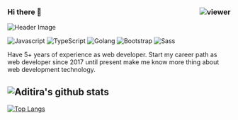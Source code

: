### Hi there 👋 <img align="right" src="https://komarev.com/ghpvc/?username=azhe403&style=for-the-badge" alt="viewer" />

![Header Image](https://raw.githubusercontent.com/aditira/aditira/main/githubprofile-header.jpg)

<p>
  <img alt="Javascript" src="https://img.shields.io/badge/javascript%20-%23323330.svg?&style=for-the-badge&logo=javascript&logoColor=%23F7DF1E" />
  <img alt="TypeScript" src="https://img.shields.io/badge/-TypeScript-007ACC?style=for-the-badge&logo=typescript&logoColor=white" />
  <img alt="Golang" src="https://img.shields.io/badge/-Go-45b8d8?style=for-the-badge&logo=react&logoColor=white" />
  <img alt="Bootstrap" src="https://img.shields.io/badge/bootstrap%20-%23563D7C.svg?&style=for-the-badge&logo=bootstrap&logoColor=white"/>
  <img alt="Sass" src="https://img.shields.io/badge/-Sass-CC6699?style=for-the-badge&logo=sass&logoColor=white" />
</p>

Have 5+ years of experience as web developer. Start my career path as web developer since 2017 until present make me know more thing about web development technology.

![Aditira's github stats](https://github-readme-stats.vercel.app/api?username=aditira&count_private=true&show_icons=true&theme=react)
------
[![Top Langs](https://github-readme-stats.vercel.app/api/top-langs/?username=aditira)](https://github.com/anuraghazra/github-readme-stats)

